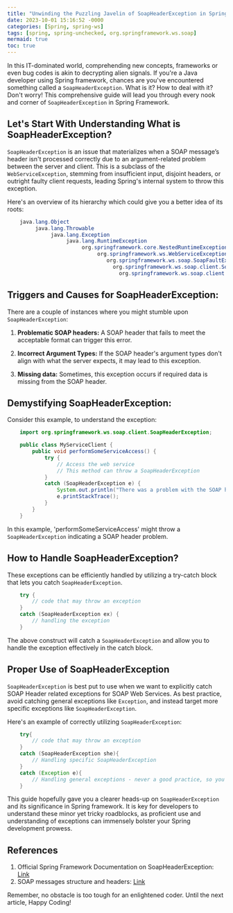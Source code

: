 ```yaml
---
title: "Unwinding the Puzzling Javelin of SoapHeaderException in Spring Framework"
date: 2023-10-01 15:16:52 -0000
categories: [Spring, spring-ws]
tags: [spring, spring-unchecked, org.springframework.ws.soap]
mermaid: true
toc: true
---
```



In this IT-dominated world, comprehending new concepts, frameworks or even bug codes is akin to decrypting alien signals. If you're a Java developer using Spring framework, chances are you've encountered something called a `SoapHeaderException`. What is it? How to deal with it? Don't worry! This comprehensive guide will lead you through every nook and corner of `SoapHeaderException` in Spring Framework.

## Let's Start With Understanding What is SoapHeaderException?

`SoapHeaderException` is an issue that materializes when a SOAP message’s header isn't processed correctly due to an argument-related problem between the server and client. This is a subclass of the `WebServiceException`, stemming from insufficient input, disjoint headers, or outright faulty client requests, leading Spring's internal system to throw this exception.

Here's an overview of its hierarchy which could give you a better idea of its roots:

```java
    java.lang.Object
         java.lang.Throwable
              java.lang.Exception
                   java.lang.RuntimeException
                        org.springframework.core.NestedRuntimeException
                             org.springframework.ws.WebServiceException
                                org.springframework.ws.soap.SoapFaultException
                                  org.springframework.ws.soap.client.SoapFaultClientException
                                    org.springframework.ws.soap.client.SoapHeaderException
```

## Triggers and Causes for SoapHeaderException:

There are a couple of instances where you might stumble upon `SoapHeaderException`:

1. **Problematic SOAP headers:** A SOAP header that fails to meet the acceptable format can trigger this error.

2. **Incorrect Argument Types:** If the SOAP header's argument types don't align with what the server expects, it may lead to this exception.

3. **Missing data:** Sometimes, this exception occurs if required data is missing from the SOAP header.

## Demystifying SoapHeaderException:

Consider this example, to understand the exception:

```java
    import org.springframework.ws.soap.client.SoapHeaderException;

    public class MyServiceClient {
        public void performSomeServiceAccess() {
            try {
                // Access the web service
                // This method can throw a SoapHeaderException
            } 
            catch (SoapHeaderException e) {
                System.out.println("There was a problem with the SOAP headers");
                e.printStackTrace();
            }
        }
    }
```

In this example, 'performSomeServiceAccess' might throw a `SoapHeaderException` indicating a SOAP header problem.

## How to Handle SoapHeaderException?

These exceptions can be efficiently handled by utilizing a try-catch block that lets you catch `SoapHeaderException`.

```java
    try {
        // code that may throw an exception
    } 
    catch (SoapHeaderException ex) {
        // handling the exception
    }
```

The above construct will catch a `SoapHeaderException` and allow you to handle the exception effectively in the catch block. 

## Proper Use of SoapHeaderException

`SoapHeaderException` is best put to use when we want to explicitly catch SOAP Header related exceptions for SOAP Web Services. As best practice, avoid catching general exceptions like `Exception`, and instead target more specific exceptions like `SoapHeaderException`.

Here's an example of correctly utilizing `SoapHeaderException`:

```java
    try{
        // code that may throw an exception
    } 
    catch (SoapHeaderException she){
        // Handling specific SoapHeaderException
    } 
    catch (Exception e){
        // Handling general exceptions - never a good practice, so you should be catching the specific exceptions
    }
```

This guide hopefully gave you a clearer heads-up on `SoapHeaderException` and its significance in Spring framework. It is key for developers to understand these minor yet tricky roadblocks, as proficient use and understanding of exceptions can immensely bolster your Spring development prowess.

## References

1. Official Spring Framework Documentation on SoapHeaderException: [Link](https://docs.spring.io/spring-ws/sites/2.0/apidocs/org/springframework/ws/soap/client/SoapHeaderException.html)
2. SOAP messages structure and headers: [Link](https://www.tutorialspoint.com/soap/soap_message_structure.htm)

Remember, no obstacle is too tough for an enlightened coder. Until the next article, Happy Coding!
